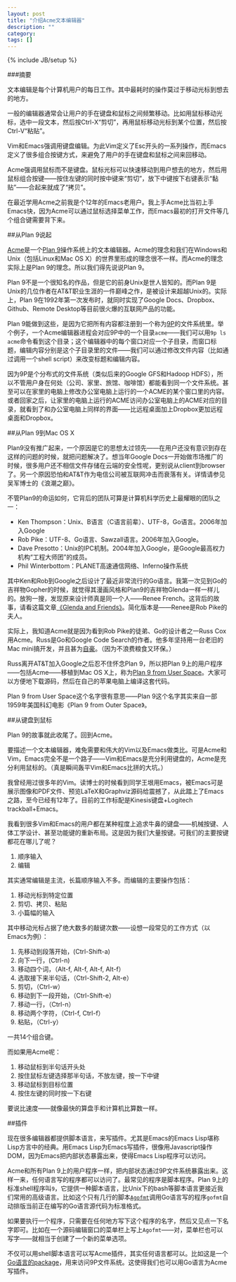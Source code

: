 ```yaml
---
layout: post
title: "介绍Acme文本编辑器"
description: ""
category:
tags: []
---
```

{% include JB/setup %}

###摘要

文本编辑是每个计算机用户的每日工作。其中最耗时的操作莫过于移动光标到想去的地方。

一般的编辑器通常会让用户的手在键盘和鼠标之间频繁移动。比如用鼠标移动光标，选中一段文本，然后按Ctrl-X“剪切”，再用鼠标移动光标到某个位置，然后按Ctrl-V“粘贴”。

Vim和Emacs强调用键盘编辑。为此Vim定义了Esc开头的一系列操作，而Emacs定义了很多组合按键方式，来避免了用户的手在键盘和鼠标之间来回移动。

Acme强调用鼠标而不是键盘。鼠标光标可以快速移动到用户想去的地方，然后用鼠标组合按键——按住左键的同时按中键来“剪切”，放下中键按下右键表示“黏贴”——合起来就成了“拷贝”。

在最近学用Acme之前我是个12年的Emacs老用户。我上手Acme比当初上手Emacs快，因为Acme可以通过鼠标选择菜单工作，而Emacs最初的打开文件等几个组合键需要背下来。

##从Plan 9说起

[Acme](http://acme.cat-v.org/)是一个[Plan 9](http://en.wikipedia.org/wiki/Plan_9_from_Bell_Labs)操作系统上的文本编辑器。Acme的理念和我们在Windows和Unix（包括Linux和Mac OS X）的世界里形成的理念很不一样。而Acme的理念实际上是Plan 9的理念。所以我们得先说说Plan 9。

Plan 9不是一个很知名的作品，但是它的前身Unix是世人皆知的。而Plan 9是Unix的几位作者在AT&T职业生涯的一件巅峰之作，是被设计来超越Unix的。实际上，Plan 9在1992年第一次发布时，就同时实现了Google Docs、Dropbox、Github、Remote Desktop等目前很火爆的互联网产品的功能。

Plan 9能做到这些，是因为它把所有内容都注册到一个称为[9P](http://en.wikipedia.org/wiki/9P)的文件系统里。举个例子，一个Acme编辑器进程会对应9P中的一个目录`acme`——我们可以用`9p ls acme`命令看到这个目录；这个编辑器中的每个窗口对应一个子目录，而窗口标题，编辑内容分别是这个子目录里的文件——我们可以通过修改文件内容（比如通过调用一个shell script）来改变标题和编辑内容。

因为9P是个分布式的文件系统（类似后来的Google GFS和Hadoop HDFS），所以不管用户身在何处（公司、家里、旅馆、咖啡馆）都能看到同一个文件系统。甚至可以在家里的电脑上修改办公室电脑上运行的一个ACME的某个窗口里的内容。或者回家之后，让家里的电脑上运行的ACME访问办公室电脑上的ACME对应的目录，就看到了和办公室电脑上同样的界面——比远程桌面加上Dropbox更加远程桌面和Dropbox。

##从Plan 9到Mac OS X

Plan9没有推广起来，一个原因是它的思想太过领先——在用户还没有意识到存在这样的问题的时候，就把问题解决了。想当年Google Docs一开始做市场推广的时候，很多用户还不相信文件存储在云端的安全性呢，更别说从client到browser了。另一个原因恐怕和AT&T作为电信公司被互联网冲击而衰落有关。详情请参见吴军博士的《浪潮之巅》。

不管Plan9的命运如何，它背后的团队可算是计算机科学历史上最耀眼的团队之一：

* Ken Thompson：Unix、B语言（C语言前辈）、UTF-8，Go语言。2006年加入Google
* Rob Pike：UTF-8、Go语言、Sawzall语言。2006年加入Google。
* Dave Presotto：Unix的IPC机制。2004年加入Google，是Google最高权力机构“工程大师团”的成员。
* Phil Winterbottom：PLANET高速通信网络、Inferno操作系统

其中Ken和Rob到Google之后设计了最近非常流行的Go语言。我第一次见到Go的吉祥物Gopher的时候，就觉得其漫画风格和Plan9的吉祥物Glenda一样一样儿的。放狗一搜，发现原来设计师真是同一个人——Renee French。这背后的故事，请看这篇文章[《Glenda and Friends》](http://glenda.cat-v.org/friends/)。简化版本是——Renee是Rob Pike的夫人。

实际上，我知道Acme就是因为看到Rob Pike的徒弟、Go的设计者之一Russ Cox用Acme。Russ是Go和Google Code Search的作者。他多年坚持用一台老旧的Mac mini搞开发，并且甚为[自豪](http://russ.cox.usesthis.com/)。（因为不浪费粮食又环保。）

Russ离开AT&T加入Google之后忍不住怀念Plan 9，所以把Plan 9上的用户程序——包括Acme——移植到Mac OS X上，称为[Plan 9 from User Space](http://swtch.com/plan9port/)。大家可以方便地下载源码，然后在自己的苹果电脑上编译这套代码。

Plan 9 from User Space这个名字很有意思——Plan 9这个名字其实来自一部1959年美国科幻电影《Plan 9 from Outer Space》。

##从键盘到鼠标

Plan 9的故事就此收尾了。回到Acme。

要描述一个文本编辑器，难免需要和伟大的Vim以及Emacs做类比。可是Acme和Vim，Emacs完全不是一个路子——Vim和Emacs是充分利用键盘的，Acme是充分利用鼠标的。（真是瞬间轰平Vim和Emacs比拼的大坑。）

我曾经用过很多年的Vim。读博士的时候看到同学王垠用Emacs，被Emacs可是展示图像和PDF文件、预览LaTeX和Graphviz源码给震撼了，从此踏上了Emacs之路，至今已经有12年了。目前的工作标配是Kinesis键盘+Logitech trackball+Emacs。

我看到很多Vim和Emacs的用户都在某种程度上追求牛鼻的键盘——机械按键、人体工学设计、甚至功能键的重新布局。这是因为我们大量按键。可我们的主要按键都花在哪儿了呢？

1. 顺序输入
2. 编辑

其实通常编辑是主流，长篇顺序输入不多。而编辑的主要操作包括：

1. 移动光标到特定位置
2. 剪切、拷贝、粘贴
3. 小篇幅的输入

其中移动光标占据了绝大数多的敲键次数——设想一段常见的工作方式（以Emacs为例）：

1. 先移动到段落开始，(Ctrl-Shift-a)
3. 向下一行，(Ctrl-n)
4. 移动四个词，（Alt-f, Alt-f, Alt-f, Alt-f）
5. 选取接下来半句话，（Ctrl-Shift-2, Alt-e）
6. 剪切，（Ctrl-w）
7. 移动到下一段开始，（Ctrl-Shift-e）
8. 移动一行，（Ctrl-n）
9. 移动两个字符，（Ctrl-f, Ctrl-f）
10. 粘贴，（Ctrl-y）

一共14个组合键。

而如果用Acme呢：

1. 移动鼠标到半句话开头处
2. 按住鼠标左键选择那半句话，不放左键，按一下中键
4. 移动鼠标到目标位置
5. 按住左键的同时按一下右键

要说比速度——就像最快的算盘手和计算机比算数一样。


##插件

现在很多编辑器都提供脚本语言，来写插件。尤其是Emacs的Emacs Lisp堪称Lisp方言中的经典。用Emacs Lisp为Emacs写插件，很像用Javascript操作DOM，因为Emacs把内部状态暴露出来，使得Emacs Lisp程序可以访问。

Acme和所有Plan 9上的用户程序一样，把内部状态通过9P文件系统暴露出来。这样一来，任何语言写的程序都可以访问了。最常见的程序是脚本程序。Plan 9上的标准shell程序叫`9`，它提供一种脚本语言，比Unix下的bash等脚本语言更接近我们常用的高级语言。比如这个只有几行的脚本[`Agofmt`](http://acme.cat-v.org/scripts/agofmt)调用Go语言写的程序`gofmt`自动排版当前正在编写的Go语言源代码为标准格式。

如果要执行一个程序，只需要在任何地方写下这个程序的名字，然后又见点一下名字即可。比如在一个源码编辑窗口的菜单栏上写上`Agofmt`——对，菜单栏也可以写字——就相当于创建了一个新的菜单选项。

不仅可以用shell脚本语言可以写Acme插件，其实任何语言都可以。比如这是一个[Go语言的package](https://code.google.com/p/go9p/)，用来访问9P文件系统。这使得我们也可以用Go语言为Acme写插件。




